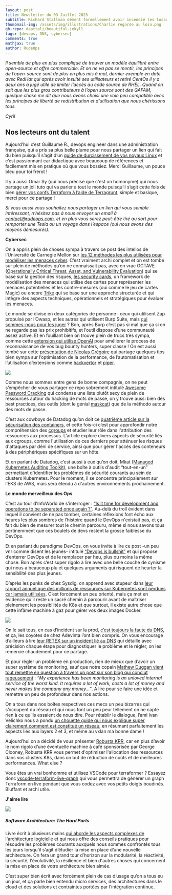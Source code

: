 ```yaml
---
layout: post
title: Newsletter du 03 Juillet 2023
subtitle: Richard Stallman dément formellement avoir incendié les locaux de RedHat		
thumbnail-img: /assets/img/illustrations/Charlie regarde au loin.png
gh-repo: daattali/beautiful-jekyll
tags: [devops, DNS, cybersec]
comments: true
mathjax: true
author: RudeOps
---
```


_Il semble de plus en plus compliqué de trouver un modèle équilibré entre open-source et offre commerciale. Et on ne va pas se mentir, les principes de l’open-source sont de plus en plus mis à mal, dernier exemple en date avec RedHat qui après avoir insulté ses utilisateurs et retiré CentOs il y a deux ans a jugé utile de limiter l’accès au code source de RHEL. Quand on sait que les plus gros contributeurs à l’open source sont des GAFAM, quelque chose me dit que nous avons choisi une voie peu compatible avec les principes de liberté de redistribution et d’utilisation que nous chérissons tous._

_Cyril_  


## Nos lecteurs ont du talent

Aujourd’hui c’est Guillaume R., devops engineer dans une administration française, qui a pris sa plus belle plume pour nous partager un lien qui fait du bien puisqu’il s’agit d’un  [guide de durcissement de vos noyaux Linux](https://madaidans-insecurities.github.io/guides/linux-hardening.html)  et c’est passionnant car didactique avec beaucoup de références et facilement mis en pratique où que vous bossiez. Merci Guillaume, un pouce bleu pour toi frérot !

Il y a aussi Omar Sy (qui nous précise que c'est un homonyme) qui nous partage un joli tuto qui va parler à tout le monde puisqu’il s’agit cette fois de bien  [gérer vos confs Terraform à l’aide de Terragrunt](https://medium.com/otto-tech/infrastructure-as-code-iac-keeping-terraform-configuration-dry-with-terragrunt-bdb33bdac907), simple et basique, merci pour ce partage !

_Si vous aussi vous souhaitez nous partager un lien qui vous semble intéressant, n’hésitez pas à nous envoyer un email à  [contact@rudeops.com](mailto:contact@rudeops.com), et en plus vous serez peut-être tiré au sort pour remporter une Tesla ou un voyage dans l’espace (oui nous avons des moyens démesurés)._  

**Cybersec**

On a appris plein de choses sympa à travers ce post des intellos de l’Université de Carnegie Mellon sur  [les 12 méthodes les plus utilisées pour modéliser les menaces cyber](https://insights.sei.cmu.edu/blog/threat-modeling-12-available-methods/). C’est vraiment archi complet et on est tombé sur plein de méthodes qu’on ne connaissait pas, avec en vrac OCTAVE ([Operationally Critical Threat, Asset, and Vulnerability Evaluation](https://resources.sei.cmu.edu/library/Asset-view.cfm?assetid=51546)) qui se base sur la gestion des risques,  [les security cards](http://securitycards.cs.washington.edu/index.html), un framework de modélisation des menaces qui utilise des cartes pour représenter les menaces potentielles et les contre-mesures (oui comme le jeu de cartes Magic) ou encore  [Trike](http://www.octotrike.org/) qui se base sur une approche structurée et qui intègre des aspects techniques, opérationnels et stratégiques pour évaluer les menaces.

Le monde se divise en deux catégories de personne : ceux qui utilisent Zap propulsé par l’Owasp, et les autres qui utilisent Burp Suite, mais  [qui sommes-nous pour les juger](https://www.apisec.ai/blog/burp-suite-vs-zap)  ? Bon, après Burp c’est pas si mal que ça si on ne regarde pas les prix prohibitifs, et l’outil dispose d’une communauté assez active. Et en fouillant bien on trouve plein de trucs très sympa, comme cette  [extension qui utilise OpenAI](https://github.com/hisxo/ReconAIzer)  pour améliorer le process de reconnaissance de vos bug bounty hunters, super classe ! On est aussi tombé sur cette  [présentation de Nicolas Grégoire](https://www.agarri.fr/docs/nsec23-burp_tips_n_tricks.pdf)  qui partage quelques tips bien sympa sur l’optimisation de la performance, de l’automatisation et l’utilisation d’extensions comme  [hackvertor](https://portswigger.net/research/bypassing-wafs-and-cracking-xor-with-hackvertor) et  [piper](https://github.com/PortSwigger/piper).

![](https://storage.mlcdn.com/account_image/325165/8bZ5Iq4Yu86h0OhkYs6OG3Jb8aZW1XHjIasEniyD.png)

Comme nous sommes entre gens de bonne compagnie, on ne peut s’empêcher de vous partager ce repo sobrement intitulé  [Awesome Password Cracking](https://github.com/n0kovo/awesome-password-cracking)  qui condense une liste plutôt sexy de plein de ressources autour du hacking de mots de passe, on y trouve aussi bien des best practices, des outils (dont le génial  [maskcat](https://github.com/JakeWnuk/maskcat)) que de la méthodo autour des mots de passe.

C’est aux cowboys de Datadog qu’on doit ce  [quatrième article sur la sécurisation des containers](https://securitylabs.datadoghq.com/articles/container-security-fundamentals-part-4/), et cette fois-ci c’est pour approfondir notre compréhension des  [cgroups](https://man7.org/linux/man-pages/man7/cgroups.7.html) et étudier leur rôle dans l'attribution des ressources aux processus. L’article explore divers aspects de sécurité liés aux cgroups, comme l'utilisation de ces derniers pour atténuer les risques d'attaques par déni de service, ainsi que pour gérer l'accès des conteneurs à des périphériques spécifiques sur un hôte.

Et en parlant de Datadog, c’est aussi à eux qu’on doit, Mkat ([Managed Kubernetes Auditing Toolkit](https://github.com/DataDog/managed-kubernetes-auditing-toolkit)), une boîte à outils d'audit “tout-en-un” permettant d'identifier les problèmes de sécurité courants au sein de clusters Kubernetes. Pour le moment, il se concentre principalement sur l’EKS de AWS, mais sera étendu à d'autres environnements prochainement.  

**Le monde merveilleux des Ops**

C’est au tour d’InfoWorld de s’interroger :  [“Is it time for development and operations to be separated once again ?”](https://www.infoworld.com/article/3669477/devs-don-t-want-to-do-ops.html). Au-delà du troll évident dans lequel il convient de ne pas tomber, certaines réflexions font écho aux heures les plus sombres de l’histoire quand le DevOps n'existait pas, et ça fait du bien de mesurer tout le chemin parcouru, même si nous savons tous pertinemment que ces boulets de devs restent la grosse faiblesse du DevOps.

Et en parlant du paradigme DevOps, on vous invite à lire ce post -un peu vnr comme disent les jeunes- intitulé  [“Devops is bullshit”](https://blog.massdriver.cloud/posts/devops-is-bullshit/)  et qui propose d’enterrer DevOps et de le remplacer par heu, plus ou moins la même chose. Bon après c’est super rigolo à lire avec une belle couche de cynisme qui nous a beaucoup plu et quelques arguments qui risquent de heurter la sensibilité des plus jeunes.

D’après les punks de chez Sysdig, on apprend avec stupeur dans  [leur rapport annuel que des millions de ressources sur Kubernetes sont perdues car jamais utilisées](https://sysdig.com/blog/millions-wasted-kubernetes/). C’est forcément un peu orienté, mais ça met en évidence qu’il reste un sacré chemin à parcourir avant de maîtriser pleinement les possibilités de K8s et que surtout, il existe autre chose que cette infâme machine à gaz pour gérer vos deux images Docker.  

![](https://storage.mlcdn.com/account_image/325165/45X1nXD48LisNAJUeJzySi6dZoBOxsame3dDvNBE.png)

On le sait tous, en cas d’incident sur la prod,  [c’est toujours la faute du DNS](https://www.pentestpartners.com/security-blog/its-always-dns-heres-why/), et ça, les coyotes de chez Adevinta l’ont bien compris. On vous encourage d’ailleurs à lire  [leur RETEX sur un incident lié au DNS](https://medium.com/adevinta-tech-blog/its-not-always-dns-unless-it-is-16858df17d3f)  qui détaille avec précision chaque étape pour diagnostiquer le problème et le régler, on les remercie chaudement pour ce partage.

Et pour régler un problème en production, rien de mieux que d’avoir un super système de monitoring, sauf que notre copain  [Mathew Duggan vient tout remettre en question à travers un post sur son blog qui conclut rageusement](https://matduggan.com/were-all-doing-metrics-wrong/)  :  _“My experience has been monitoring is an unloved internal service of the worst kind. It requires a lot of work, costs a lot of money and never makes the company any money…”_. A lire pour se faire une idée et remettre un peu de profondeur dans nos actions.

On a tous dans nos boîtes respectives ces mecs un peu bizarres qui s’occupent du réseau et qui nous font un peu peur tellement on ne capte rien à ce qu’ils essaient de nous dire. Pour rétablir le dialogue, l’ami Ivan Velichko nous a pondu  [un chouette guide qui nous explique super clairement comment est constitué un réseau](https://iximiuz.com/en/posts/computer-networking-101/), en résumant parfaitement les aspects liés aux layers 2 et 3, et même au vxlan ma bonne dame !  

Aujourd’hui on a décidé de vous présenter  [Robusta KRR](https://github.com/robusta-dev/krr), car en plus d’avoir le nom rigolo d’une éventuelle machine à café sponsorisée par George Clooney, Robusta KRR vous permet d'optimiser l'allocation des ressources dans vos clusters K8s, dans un but de réduction de coûts et de meilleures performances. What else ?

Vous êtes un vrai bonhomme et utilisez VSCode pour terraformer ? Essayez donc  [vscode-terraform-live-graph](https://github.com/adamiBs/vscode-terraform-live-graph)  qui vous permettra de générer un graph Terraform en live pendant que vous codez avec vos petits doigts boudinés. Bluffant et archi utile.

**J'aime lire**

![](https://storage.mlcdn.com/account_image/325165/1wH7EN6zJwtIiJ0YA9NeAhHfdRa1B9jFjVZThwHU.png)

##### Software Architecture: The Hard Parts

Livre écrit à plusieurs mains  [qui aborde les aspects complexes de l'architecture logicielle](https://www.oreilly.com/library/view/software-architecture-the/9781492086888/)  et qui nous offre des conseils pratiques pour résoudre les problèmes courants auxquels nous sommes confrontés tous les jours lorsqu'il s’agit d’étudier la mise en place d’une nouvelle architecture. On fera un grand tour d’horizon sur la modularité, la réactivité, la sécurité, l'évolutivité, la résilience et bien d'autres choses qui concernent la mise en place de votre architecture bien aimée.

C’est super bien écrit avec forcément plein de cas d’usage qu’on a tous eu un jour, et ça parle bien entendu micro services, des architectures dans le cloud et des solutions et contraintes portées par l’intégration continue.